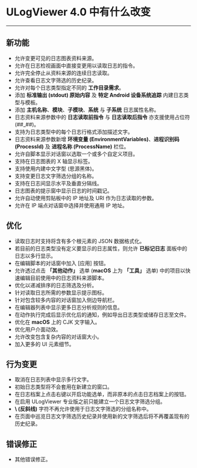 ﻿# ULogViewer 4.0 中有什么改变
 ---

## 新功能
+ 允许变更可见的日志图表资料来源。
+ 允许在日志检视画面中直接变更用以读取日志的指令。
+ 允许完全停止从资料来源的连续日志读取。
+ 允许查看日志文字筛选的历史纪录。
+ 允许对每个日志类型指定不同的 **工作目录需求**。
+ 添加 **标准输出 (stdout) 原始内容** 及 **特定 Android 设备系统追踪** 内建日志类型与模板。
+ 添加 **主机名称**、**模块**、**子模块**、**系统** 与 **子系统** 日志属性名称。
+ 日志资料来源参数中的 **日志读取前指令** 与 **日志读取后指令** 亦支援使用占位符 (##_##)。
+ 支持为日志类型中的每个日志行格式添加描述文字。
+ 日志资料来源参数新增 **环境变量 (EnvironmentVariables)**、**进程识别码 (ProcessId)** 及 **进程名称 (ProcessName)** 栏位。
+ 允许自脚本显示对话窗以选取一个或多个自定义项目。
+ 支持在日志图表的 X 轴显示标签。
+ 支持使用内建中文字型 (思源黑体)。
+ 支持变更日志文字筛选分组的名称。
+ 支持在日志间显示水平及垂直分隔线。
+ 日志图表的提示窗中显示日志的时间戳记。
+ 允许自动使用剪贴板中的 IP 地址及 URI 作为日志读取的参数。
+ 允许在 IP 端点对话窗中选择并使用通用 IP 地址。

## 优化
+ 读取日志时支持将含有多个根元素的 JSON 数据格式化。
+ 若目前的日志类型没有定义要显示的日志属性，则允许 **已标记日志** 面板中的日志以多行显示。
+ 在编辑脚本的对话窗中加入 [应用] 按钮。
+ 允许透过点击 **「其他动作」** 选单 (**macOS** 上为 **「工具」** 选单) 中的项目以快速编辑目前使用中的日志资料来源脚本。
+ 优化以递减排序的日志筛选及分析。
+ 针对读取日志所需的参数显示提示图标。
+ 针对包含较多内容的对话窗加入侧边导航栏。
+ 在编辑器列表中显示更多日志分析规则的信息。
+ 在动作执行完成后显示优化后的通知，例如导出日志类型或储存日志至文件。
+ 优化在 **macOS** 上的 CJK 文字输入。
+ 优化用户介面动效。
+ 允许改变包含复杂内容的对话窗大小。
+ 加入更多的 UI 元素细节。

## 行为变更
+ 取消在日志列表中显示多行文字。
+ 初始日志类型将不会套用在新建立的窗口。
+ 在日志档案上点击右键以开启功能选单，而非原本的点击日志档案上的按钮。
+ 在启用 ULogViewer 专业版之前只能建立一个日志文字筛选分组。
+ **\\ (反斜线)** 字符不再允许使用于日志文字筛选的分组名称中。
+ 在页面中巡览日志文字筛选历史纪录并使用新的文字筛选后将不再覆盖现有的历史纪录。

## 错误修正
+ 其他错误修正。